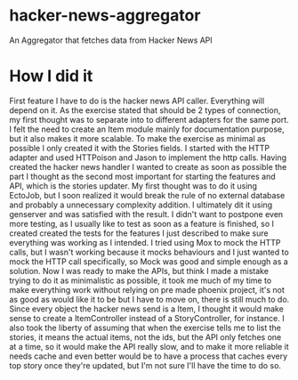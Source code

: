 # hacker-news-aggregator
An Aggregator that fetches data from Hacker News API

# How I did it
First feature I have to do is the hacker news API caller. Everything will depend on it.
As the exercise stated that should be 2 types of connection, my first thought was to separate
into to different adapters for the same port.
I felt the need to create an Item module mainly for documentation purpose, but it also makes it
more scalable. To make the exercise as minimal as possible I only created it with the Stories fields.
I started with the HTTP adapter and used HTTPoison and Jason to implement the http calls.
Having created the hacker news handler I wanted to create as soon as possible the part I thought as
the second most important for starting the features and API, which is the stories updater.
My first thought was to do it using EctoJob, but I soon realized it would break the rule of no
external database and probably a unnecessary complexity addition. I ultimately dit it using genserver
and was satisfied with the result.
I didn't want to postpone even more testing, as I usually like to test as soon as a feature is finished,
so I created created the tests for the features I just described to make sure everything was working as I
intended. I tried using Mox to mock the HTTP calls, but I wasn't working because it mocks behaviours and
I just wanted to mock the HTTP call specifically, so Mock was good and simple enough as a solution.
Now I was ready to make the APIs, but think I made a mistake trying to do it as minimalistic as possible,
it took me much of my time to make everything work without relying on pre made phoenix project, it's not
as good as would like it to be but I have to move on, there is still much to do.
Since every object the hacker news send is a Item, I thought it would make sense to create a ItemController
instead of a StoryController, for instance.
I also took the liberty of assuming that when the exercise tells me to list the stories, it means the actual
items, not the ids, but the API only fetches one at a time, so it would make the API really slow, and to make it more reliable it needs cache and even better would be to have a process that caches every top story once
they're updated, but I'm not sure I'll have the time to do so.

